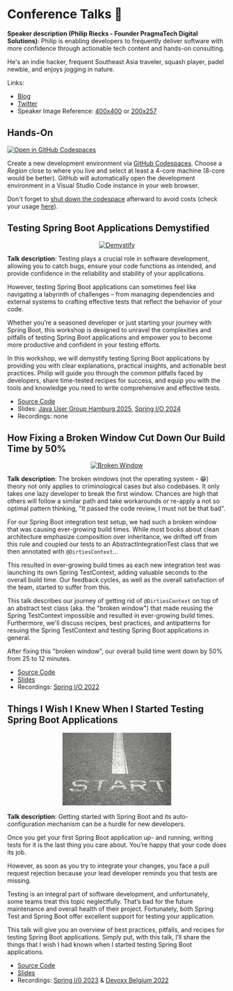 # Conference Talks 🎤

**Speaker description (Philip Riecks - Founder PragmaTech Digital Solutions)**: Philip is enabling developers to frequently deliver software with more confidence through actionable tech content and hands-on consulting.

He's an indie hacker, frequent Southeast Asia traveler, squash player, padel newbie, and enjoys jogging in nature.

Links:
- [Blog](https://rieckpil.de)
- [Twitter](https://twitter.com/rieckpil)
- Speaker Image Reference: [400x400](/resources/rieckpil-400x400.jpg) or [200x257](/resources/rieckpil-200x257.jpg)

## Hands-On

[![Open in GitHub Codespaces](https://github.com/codespaces/badge.svg)](https://codespaces.new/rieckpil/talks)

Create a new development environment via [GitHub Codespaces](https://codespaces.new/rieckpil/talksg). Choose a _Region_ close to where you live and select at least a 4-core machine (8-core would be better). GitHub will automatically open the development environment in a Visual Studio Code instance in your web browser.

Don't forget to [shut down the codespace](https://github.com/codespaces) afterward to avoid costs (check your usage [here](https://github.com/settings/billing/summary)).

## Testing Spring Boot Applications Demystified

<p align="center">
  <a href="https://rieckpil.de">
    <img src="/resources/demystify.jpg" alt="Demystify"/>
  </a>
</p>

**Talk description**: Testing plays a crucial role in software development, allowing you to catch bugs, ensure your code functions as intended, and provide confidence in the reliability and stability of your applications.

However, testing Spring Boot applications can sometimes feel like navigating a labyrinth of challenges – from managing dependencies and external systems to crafting effective tests that reflect the behavior of your code.

Whether you’re a seasoned developer or just starting your journey with Spring Boot, this workshop is designed to unravel the complexities and pitfalls of testing Spring Boot applications and empower you to become more productive and confident in your testing efforts.

In this workshop, we will demystify testing Spring Boot applications by providing you with clear explanations, practical insights, and actionable best practices. Philip will guide you through the common pitfalls faced by developers, share time-tested recipes for success, and equip you with the tools and knowledge you need to write comprehensive and effective tests.

- [Source Code](testing-spring-boot-applications-demystified/)
- Slides: [Java User Group Hamburg 2025](testing-spring-boot-applications-demystified/slides/slides-jug-hamburg-2025.pdf), [Spring I/O 2024](https://pitch.com/v/spring-io-2024-testing-spring-boot-applications-demystified-vy8zf9)
- Recordings: none

## How Fixing a Broken Window Cut Down Our Build Time by 50%

<p align="center">
  <a href="https://rieckpil.de">
    <img src="/resources/broken-window.png" alt="Broken Window"/>
  </a>
</p>

**Talk description**: The broken windows (not the operating system - 😁) theory not only applies to criminological cases but also codebases. It only takes one lazy developer to break the first window. Chances are high that others will follow a similar path and take workarounds or re-apply a not so optimal pattern thinking, "It passed the code review, I must not be that bad".

For our Spring Boot integration test setup, we had such a broken window that was causing ever-growing build times. While most books about clean architecture emphasize composition over inheritance, we drifted off from this rule and coupled our tests to an AbstractIntegrationTest class that we then annotated with `@DirtiesContext`...

This resulted in ever-growing build times as each new integration test was launching its own Spring TestContext, adding valuable seconds to the overall build time. Our feedback cycles, as well as the overall satisfaction of the team, started to suffer from this.

This talk describes our journey of getting rid of `@DirtiesContext` on top of an abstract test class (aka. the "broken window") that made reusing the Spring TestContext impossible and resulted in ever-growing build times. Furthermore, we'll discuss recipes, best practices, and antipatterns for resuing the Spring TestContext and testing Spring Boot applications in general.

After fixing this "broken window", our overall build time went down by 50% from 25 to 12 minutes.

- [Source Code](/fixing-a-broken-window/)
- [Slides](https://speakerdeck.com/rieckpil/how-fixing-a-broken-window-cut-down-our-build-time-by-50-percent)
- Recordings: [Spring I/O 2022](https://www.youtube.com/watch?v=c-GV2PxymoY)

## Things I Wish I Knew When I Started Testing Spring Boot Applications

<p align="center">
  <a href="https://rieckpil.de">
    <img src="/resources/getting-started.jpg" alt="Getting Started"/>
  </a>
</p>

**Talk description**: Getting started with Spring Boot and its auto-configuration mechanism can be a hurdle for new developers.

Once you get your first Spring Boot application up- and running, writing tests for it is the last thing you care about. You’re happy that your code does its job.

However, as soon as you try to integrate your changes, you face a pull request rejection because your lead developer reminds you that tests are missing.

Testing is an integral part of software development, and unfortunately, some teams treat this topic neglectfully. That’s bad for the future maintenance and overall health of their project. Fortunately, both Spring Test and Spring Boot offer excellent support for testing your application.

This talk will give you an overview of best practices, pitfalls, and recipes for testing Spring Boot applications. Simply put, with this talk, I’ll share the things that I wish I had known when I started testing Spring Boot applications.


- [Source Code](/things-i-wish-i-knew-spring-boot-testing/)
- [Slides](https://speakerdeck.com/rieckpil/things-i-wish-i-knew-when-i-started-testing-spring-boot-applications)
- Recordings: [Spring I/0 2023](https://www.youtube.com/watch?v=hR0bbk2tsF0) & [Devoxx Belgium 2022](https://www.youtube.com/watch?v=5Td7vAS9qJI)
